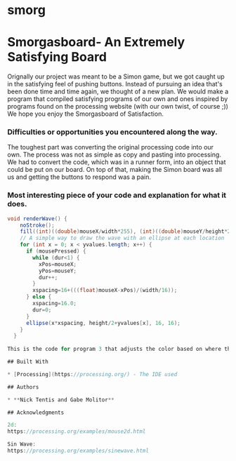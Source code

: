 # smorg
# Smorgasboard- An Extremely Satisfying Board

  Orignally our project was meant to be a Simon game, but we got caught up in the satisfying feel of pushing buttons. Instead of pursuing an idea that's been done time and time again, we thought of a new plan. We would make a program that compiled satisfying programs of our own and ones inspired by programs found on the processing website (with our own twist, of course ;)) We hope you enjoy the Smorgasboard of Satisfaction.

### Difficulties or opportunities you encountered along the way.

The toughest part was converting the original processing code into our own. The process was not as simple as copy and pasting into processing. We had to convert the code, which was in a runner form, into an object that could be put on our board. On top of that, making the Simon board was all us and getting the buttons to respond was a pain.

### Most interesting piece of your code and explanation for what it does.
```Java
void renderWave() {
    noStroke();
    fill((int)((double)mouseX/width*255), (int)((double)mouseY/height*255), 255-(int)((double)mouseX/width*255));
    // A simple way to draw the wave with an ellipse at each location
    for (int x = 0; x < yvalues.length; x++) {
      if (mousePressed) {
        while (dur<1) {
          xPos=mouseX;
          yPos=mouseY;
          dur++;
        }
        xspacing=16+(((float)mouseX-xPos)/(width/16));
      } else {
        xspacing=16.0;
        dur=0;
      }
      ellipse(x*xspacing, height/2+yvalues[x], 16, 16);
    }
  }
  
This is the code for program 3 that adjusts the color based on where the mouse is and it allows interactivity with the wave.

## Built With

* [Processing](https://processing.org/) - The IDE used

## Authors

* **Nick Tentis and Gabe Molitor** 

## Acknowledgments

2d:
https://processing.org/examples/mouse2d.html

Sin Wave:
https://processing.org/examples/sinewave.html
